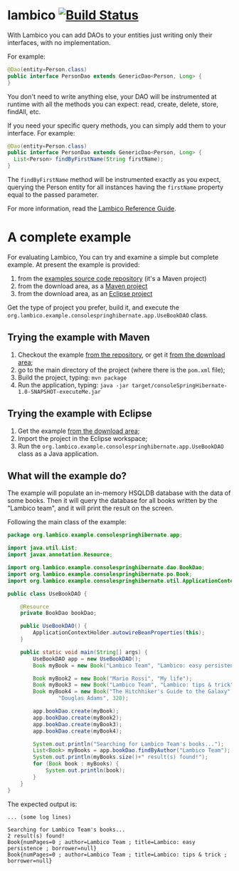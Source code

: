 # lambico [![Build Status](https://travis-ci.org/lambico/lambico.svg?branch=master)](https://travis-ci.org/lambico/lambico)

With Lambico you can add DAOs to your entities just writing only their interfaces, with no implementation.

For example:

```java
@Dao(entity=Person.class)
public interface PersonDao extends GenericDao<Person, Long> {
}
```

You don't need to write anything else, your DAO will be instrumented at runtime with all the methods you can expect: read, create, delete, store, findAll, etc.

If you need your specific query methods, you can simply add them to your interface. For example:

```java
@Dao(entity=Person.class)
public interface PersonDao extends GenericDao<Person, Long> {
  List<Person> findByFirstName(String firstName);
}
```

The `findByFirstName` method will be instrumented exactly as you expect, querying the Person entity for all instances having the `firstName` property equal to the passed parameter.

For more information, read the [Lambico Reference Guide](http://doc.lambico.org/reference/html/lambico-reference-guide.html).

# A complete example

For evaluating Lambico, You can try and examine a simple but complete example. At present the example is provided:

  1. from the [examples source code repository](http://code.google.com/p/lambico/source/checkout?repo=examples) (it's a Maven project)
  1. from the download area, as a [Maven project](http://lambico.googlecode.com/files/consoleSpringHibernate-1.0-SNAPSHOT-project.zip)
  1. from the download area, as an [Eclipse project](http://lambico.googlecode.com/files/consoleSpringHibernate-eclipse.zip)
  
Get the type of project you prefer, build it, and execute the `org.lambico.example.consolespringhibernate.app.UseBookDAO` class.

## Trying the example with Maven

  1. Checkout the example [from the repository](http://code.google.com/p/lambico/source/checkout?repo=examples), or get it [from the download area](http://lambico.googlecode.com/files/consoleSpringHibernate-1.0-SNAPSHOT-project.zip);
  1. go to the main directory of the project (where there is the `pom.xml` file);
  1. Build the project, typing:
    `mvn package`
  1. Run the application, typing:
    `java -jar target/consoleSpringHibernate-1.0-SNAPSHOT-executeMe.jar`

## Trying the example with Eclipse

  1. Get the example [from the download area](http://lambico.googlecode.com/files/consoleSpringHibernate-eclipse.zip);
  1. Import the project in the Eclipse workspace;
  1. Run the `org.lambico.example.consolespringhibernate.app.UseBookDAO` class as a Java application.

## What will the example do?

The example will populate an in-memory HSQLDB database with the data of some books. Then it will query the database for all books written by the "Lambico team", and it will print the result on the screen.

Following the main class of the example:

```java
package org.lambico.example.consolespringhibernate.app;

import java.util.List;
import javax.annotation.Resource;

import org.lambico.example.consolespringhibernate.dao.BookDao;
import org.lambico.example.consolespringhibernate.po.Book;
import org.lambico.example.consolespringhibernate.util.ApplicationContextHolder;

public class UseBookDAO {

    @Resource
    private BookDao bookDao;

    public UseBookDAO() {
        ApplicationContextHolder.autowireBeanProperties(this);
    }

    public static void main(String[] args) {
        UseBookDAO app = new UseBookDAO();
        Book myBook = new Book("Lambico Team", "Lambico: easy persistence");

        Book myBook2 = new Book("Mario Rossi", "My life");
        Book myBook3 = new Book("Lambico Team", "Lambico: tips & trick");
        Book myBook4 = new Book("The Hitchhiker's Guide to the Galaxy",
                "Douglas Adams", 320);

        app.bookDao.create(myBook);
        app.bookDao.create(myBook2);
        app.bookDao.create(myBook3);
        app.bookDao.create(myBook4);

        System.out.println("Searching for Lambico Team's books...");
        List<Book> myBooks = app.bookDao.findByAuthor("Lambico Team");
        System.out.println(myBooks.size()+" result(s) found!");
        for (Book book : myBooks) {
            System.out.println(book);
        }
    }
}
```

The expected output is:

```
... (some log lines)

Searching for Lambico Team's books...
2 result(s) found!
Book{numPages=0 ; author=Lambico Team ; title=Lambico: easy persistence ; borrower=null}
Book{numPages=0 ; author=Lambico Team ; title=Lambico: tips & trick ; borrower=null}
```
